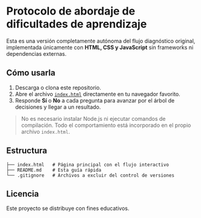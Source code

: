 # Protocolo de abordaje de dificultades de aprendizaje

Esta es una versión completamente autónoma del flujo diagnóstico
original, implementada únicamente con **HTML, CSS y JavaScript** sin
frameworks ni dependencias externas.

## Cómo usarla

1. Descarga o clona este repositorio.
2. Abre el archivo [`index.html`](index.html) directamente en tu
   navegador favorito.
3. Responde **Sí** o **No** a cada pregunta para avanzar por el árbol de
decisiones y llegar a un resultado.

> No es necesario instalar Node.js ni ejecutar comandos de
> compilación. Todo el comportamiento está incorporado en el propio
> archivo `index.html`.

## Estructura

```
├── index.html   # Página principal con el flujo interactivo
├── README.md    # Esta guía rápida
└── .gitignore   # Archivos a excluir del control de versiones
```

## Licencia

Este proyecto se distribuye con fines educativos.
